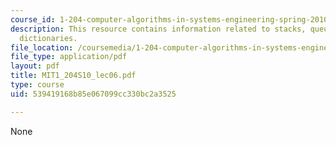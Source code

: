 ```yaml
---
course_id: 1-204-computer-algorithms-in-systems-engineering-spring-2010
description: This resource contains information related to stacks, queues, trees and
  dictionaries.
file_location: /coursemedia/1-204-computer-algorithms-in-systems-engineering-spring-2010/539419168b85e067099cc330bc2a3525_MIT1_204S10_lec06.pdf
file_type: application/pdf
layout: pdf
title: MIT1_204S10_lec06.pdf
type: course
uid: 539419168b85e067099cc330bc2a3525

---
```

None